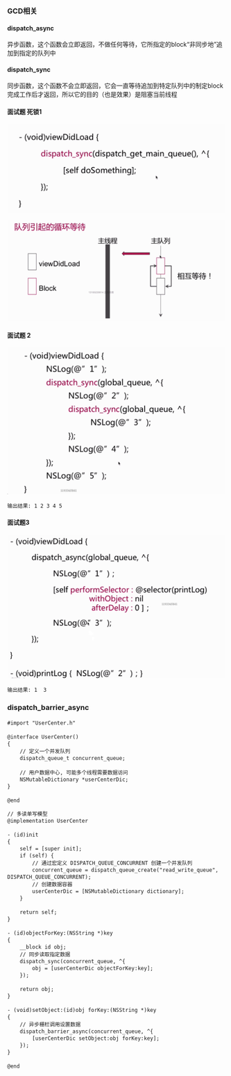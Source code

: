 ### GCD相关
 
#### dispatch_async
异步函数，这个函数会立即返回，不做任何等待，它所指定的block“非同步地”追加到指定的队列中

####   dispatch_sync
同步函数，这个函数不会立即返回，它会一直等待追加到特定队列中的制定block完成工作后才返回，所以它的目的（也是效果）是阻塞当前线程

#### 面试题 死锁1

![](./img/Snip20190306_24.png)


![](./img/Snip20190306_22.png)

#### 面试题 2

![](./img/Snip20190306_25.png)



```
输出结果: 1 2 3 4 5 
```


#### 面试题3

![](./img/Snip20190306_26.png)

```
输出结果: 1  3 
```


### dispatch_barrier_async


```
#import "UserCenter.h"

@interface UserCenter()
{
    // 定义一个并发队列
    dispatch_queue_t concurrent_queue;
    
    // 用户数据中心, 可能多个线程需要数据访问
    NSMutableDictionary *userCenterDic;
}

@end
```





```
// 多读单写模型
@implementation UserCenter

- (id)init
{
    self = [super init];
    if (self) {
        // 通过宏定义 DISPATCH_QUEUE_CONCURRENT 创建一个并发队列
        concurrent_queue = dispatch_queue_create("read_write_queue", DISPATCH_QUEUE_CONCURRENT);
        // 创建数据容器
        userCenterDic = [NSMutableDictionary dictionary];
    }
    
    return self;
}

- (id)objectForKey:(NSString *)key
{
    __block id obj;
    // 同步读取指定数据
    dispatch_sync(concurrent_queue, ^{
        obj = [userCenterDic objectForKey:key];
    });
    
    return obj;
}

- (void)setObject:(id)obj forKey:(NSString *)key
{
    // 异步栅栏调用设置数据
    dispatch_barrier_async(concurrent_queue, ^{
        [userCenterDic setObject:obj forKey:key];
    });
}

@end
```
